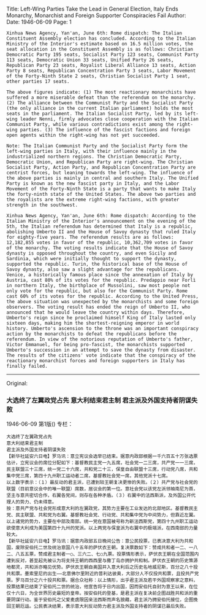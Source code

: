 Title: Left-Wing Parties Take the Lead in General Election, Italy Ends Monarchy, Monarchist and Foreign Supporter Conspiracies Fail
Author:
Date: 1946-06-09
Page: 1

    Xinhua News Agency, Yan'an, June 6th: Rome dispatch: The Italian Constituent Assembly election has concluded. According to the Italian Ministry of the Interior's estimate based on 16.5 million votes, the seat allocation in the Constituent Assembly is as follows: Christian Democratic Party 195 seats, Socialist Party 123 seats, Communist Party 113 seats, Democratic Union 33 seats, Unified Party 26 seats, Republican Party 23 seats, Royalist Liberal Alliance 13 seats, Action Party 8 seats, Republican Concentration Party 3 seats, Labor Movement of the Forty-Ninth State 2 seats, Christian Socialist Party 1 seat, other parties 17 seats.

    The above figures indicate: (1) The most reactionary monarchists have suffered a more miserable defeat than the referendum on the monarchy. (2) The alliance between the Communist Party and the Socialist Party (the only alliance in the current Italian parliament) holds the most seats in the parliament. The Italian Socialist Party, led by its left-wing leader Nenni, firmly advocates close cooperation with the Italian Communist Party, while various contradictions exist among the right-wing parties. (3) The influence of the fascist factions and foreign open agents within the right-wing has not yet succeeded.

    Note: The Italian Communist Party and the Socialist Party form the left-wing parties in Italy, with their influence mainly in the industrialized northern regions. The Christian Democratic Party, Democratic Union, and Republican Party are right-wing. The Christian Socialist Party, Action Party, and Republican Concentration Party are centrist forces, but leaning towards the left-wing. The influence of the above parties is mainly in central and southern Italy. The Unified Party is known as the new fascist party in Italy, and the Labor Movement of the Forty-Ninth State is a party that wants to make Italy the forty-ninth state of the United States. The above two parties and the royalists are the extreme right-wing factions, with greater strength in the southwest.
    
    Xinhua News Agency, Yan'an, June 6th: Rome dispatch: According to the Italian Ministry of the Interior's announcement on the evening of the 5th, the Italian referendum has determined that Italy is a republic, abolishing Umberto II and the House of Savoy dynasty that ruled Italy for eighty-five years. The referendum results are as follows: 12,182,855 votes in favor of the republic, 10,362,709 votes in favor of the monarchy. The voting results indicate that the House of Savoy dynasty is opposed throughout the country, and even Sicily and Sardinia, which were initially thought to support the dynasty, supported the republic. Turin, the historical base of the House of Savoy dynasty, also saw a slight advantage for the republicans. Venice, a historically famous place since the annexation of Italy by Austria, cast 80% of its votes for the republic. Predappio near Forlì in northern Italy, the birthplace of Mussolini, saw most people not only vote for the republic, but also for the Communist Party. Rome cast 60% of its votes for the republic. According to the United Press, the above situation was unexpected by the monarchists and some foreign observers. The voting result has ended the reign of Umberto II, who announced that he would leave the country within days. Therefore, Umberto's reign since he proclaimed himself King of Italy lasted only sixteen days, making him the shortest-reigning emperor in world history. Umberto's ascension to the throne was an important conspiracy action by the monarchists to defeat the republicans before the referendum. In view of the notorious reputation of Umberto's father, Victor Emmanuel, for being pro-fascist, the monarchists supported Umberto's succession in an attempt to save the dynasty from disaster. The results of the citizens' vote indicate that the conspiracy of the reactionary monarchist forces and foreign supporters in Italy has finally failed.



<hr /> 

Original: 


### 大选终了左翼政党占先  意大利结束君主制  君主派及外国支持者阴谋失败

1946-06-09
第1版()
专栏：

    大选终了左翼政党占先
    意大利结束君主制
    君主派及外国支持者阴谋失败
    【新华社延安六日电】罗马讯：意立宪议会选举已结束。据意内政部根据一千六百五十万张选票估计，立宪议会的席位分配如下：基督教民主党一九五席，社会党一二三席，共产党一一三席，民主联盟三十三席，统一党二十六席，共和党二十三，保皇自由联盟十三席，行动党八席，共和集中党三席，第四十九州职工运动者二席，基督教社会党一席，其他党派十七席。
    以上数字表示：（１）最反动的君主派，已遭到较王朝复决更惨的失败。（２）共产党与社会党的联盟（目前意议会中的唯一联盟）席数，居议会的第一位。意社会党以该党左派领袖南尼为首，坚主与意共密切合作，右翼各党间，则存在各种矛盾。（３）右翼中的法西斯派，及外国公开代理人的势力、仍未得意。        
    按：意共产党与社会党形成意大利的左翼政党，其势力主要在工业发达的北部地区。基督教民主党、民主联盟、共和党为右翼。基督教社会党、行动党、共和集中党为中间势力，但靠近左翼。以上诸党的势力，主要在中部及南部。统一党在意国被号称为新法西斯党，第四十九州职工运动欲使意大利成为美国第四十九州的党派。以上两党与保皇派为右翼中的极端派，在西南部的力量较大。
    【新华社延安六日电】罗马讯：据意内政部五日晚间公告：意公民投票，已表决意大利为共和国，废除安伯托二世及统治意国八十五年的萨伏衣王朝。复决票数如下：赞成共和者一二、一八二、八五五票，赞成君主制者一○、三六二、七○九票。投票情形表示，萨伏衣王朝在全国范围内遭到反对，甚至起先被认为将支持王朝的西西里与撒丁岛亦拥护共和制。萨伏衣王朝的历史策源地都灵，共和派亦略见优势。萨伏衣王朝自奥国并入意大利后之历史名地威尼斯，百分之八十投共和票。墨索里尼的出生——北意佛尔里附近的普利达彼奥，大部分人不仅投共和票，且投共产党票。罗马百分之六十投共和票。据合众社称：以上情形，出乎君主派及若干外国观察家之意料，投票结果已结束了安伯托二世的统治，他宣告将于日内出国，因而安伯托自封为意王以来，在位仅十六日，为全世界历史最短的皇帝。按安伯托的登基，是君主派在复决前企图战胜共和派的重要阴谋行动。鉴于安伯托之父爱麦虞限因亲法西斯而声名狼藉，君主派乃拥安伯托接位，企图挽回王朝厄运。公民表决结果，表示意大利反动势力君主派及外国支持者的阴谋已最后失败。
